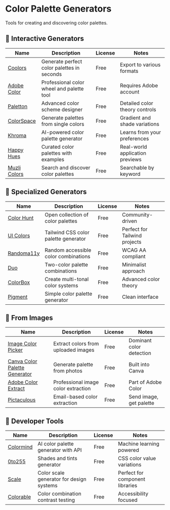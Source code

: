# Color Palette Generators

Tools for creating and discovering color palettes.

## 🎨 Interactive Generators

| Name | Description | License | Notes |
|------|-------------|---------|-------|
| [Coolors](https://coolors.co) | Generate perfect color palettes in seconds | Free | Export to various formats |
| [Adobe Color](https://color.adobe.com) | Professional color wheel and palette tool | Free | Requires Adobe account |
| [Paletton](https://paletton.com) | Advanced color scheme designer | Free | Detailed color theory controls |
| [ColorSpace](https://mycolor.space) | Generate palettes from single colors | Free | Gradient and shade variations |
| [Khroma](https://khroma.co) | AI-powered color palette generator | Free | Learns from your preferences |
| [Happy Hues](https://www.happyhues.co) | Curated color palettes with examples | Free | Real-world application previews |
| [Muzli Colors](https://colors.muz.li) | Search and discover color palettes | Free | Searchable by keyword |

## 🌈 Specialized Generators

| Name | Description | License | Notes |
|------|-------------|---------|-------|
| [Color Hunt](https://colorhunt.co) | Open collection of color palettes | Free | Community-driven |
| [UI Colors](https://uicolors.app) | Tailwind CSS color palette generator | Free | Perfect for Tailwind projects |
| [Randoma11y](https://randoma11y.com) | Random accessible color combinations | Free | WCAG AA compliant |
| [Duo](https://duo.alexpate.uk) | Two-color palette combinations | Free | Minimalist approach |
| [ColorBox](https://colorbox.io) | Create multi-tonal color systems | Free | Advanced color theory |
| [Pigment](https://pigment.shapefactory.co) | Simple color palette generator | Free | Clean interface |

## 🎯 From Images

| Name | Description | License | Notes |
|------|-------------|---------|-------|
| [Image Color Picker](https://imagecolorpicker.com) | Extract colors from uploaded images | Free | Dominant color detection |
| [Canva Color Palette Generator](https://www.canva.com/colors/color-palette-generator) | Generate palette from photos | Free | Built into Canva |
| [Adobe Color Extract](https://color.adobe.com/create/image) | Professional image color extraction | Free | Part of Adobe Color |
| [Pictaculous](http://www.pictaculous.com) | Email-based color extraction | Free | Send image, get palette |

## 🔧 Developer Tools

| Name | Description | License | Notes |
|------|-------------|---------|-------|
| [Colormind](http://colormind.io) | AI color palette generator with API | Free | Machine learning powered |
| [0to255](https://0to255.com) | Shades and tints generator | Free | CSS color value variations |
| [Scale](https://hihayk.github.io/scale) | Color scale generator for design systems | Free | Perfect for component libraries |
| [Colorable](https://colorable.jxnblk.com) | Color combination contrast testing | Free | Accessibility focused | 